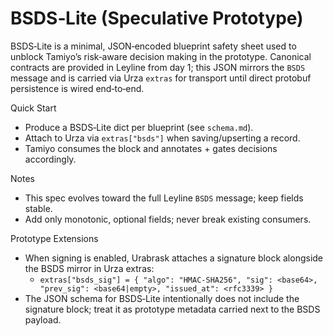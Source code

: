 # BSDS‑Lite (Speculative Prototype)

BSDS‑Lite is a minimal, JSON‑encoded blueprint safety sheet used to unblock Tamiyo’s risk‑aware decision making in the prototype. Canonical contracts are provided in Leyline from day 1; this JSON mirrors the `BSDS` message and is carried via Urza `extras` for transport until direct protobuf persistence is wired end‑to‑end.

Quick Start
- Produce a BSDS‑Lite dict per blueprint (see `schema.md`).
- Attach to Urza via `extras["bsds"]` when saving/upserting a record.
- Tamiyo consumes the block and annotates + gates decisions accordingly.

Notes
- This spec evolves toward the full Leyline `BSDS` message; keep fields stable.
- Add only monotonic, optional fields; never break existing consumers.

Prototype Extensions
- When signing is enabled, Urabrask attaches a signature block alongside the BSDS mirror in Urza extras:
  - `extras["bsds_sig"] = { "algo": "HMAC-SHA256", "sig": <base64>, "prev_sig": <base64|empty>, "issued_at": <rfc3339> }`
- The JSON schema for BSDS‑Lite intentionally does not include the signature block; treat it as prototype metadata carried next to the BSDS payload.
